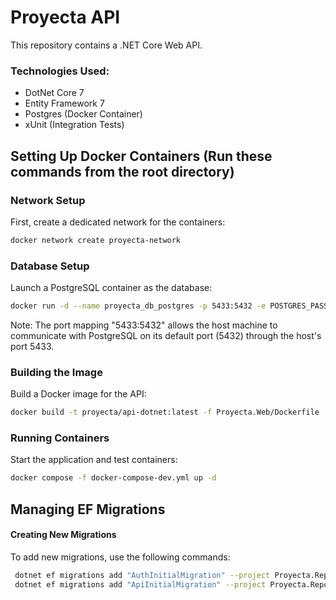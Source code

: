 # Proyecta API
This repository contains a .NET Core Web API.

### Technologies Used:
* DotNet Core 7
* Entity Framework 7
* Postgres (Docker Container)
* xUnit (Integration Tests)

## Setting Up Docker Containers (Run these commands from the root directory)
### Network Setup
First, create a dedicated network for the containers:
```sh
docker network create proyecta-network 
```

### Database Setup
Launch a PostgreSQL container as the database:
```sh
docker run -d --name proyecta_db_postgres -p 5433:5432 -e POSTGRES_PASSWORD=mysecretpassword --network proyecta-network postgres
```
Note: The port mapping "5433:5432" allows the host machine to communicate with PostgreSQL on its default port (5432) through the host's port 5433.

### Building the Image
Build a Docker image for the API:
```sh
docker build -t proyecta/api-dotnet:latest -f Proyecta.Web/Dockerfile .
```

### Running Containers
Start the application and test containers:
```sh
docker compose -f docker-compose-dev.yml up -d
```

## Managing EF Migrations
#### Creating New Migrations
To add new migrations, use the following commands:
```sh
 dotnet ef migrations add "AuthInitialMigration" --project Proyecta.Repository.EntityFramework --startup-project Proyecta.Web --context AuthDbContext --output-dir Migrations/AuthDb
 dotnet ef migrations add "ApiInitialMigration" --project Proyecta.Repository.EntityFramework --startup-project Proyecta.Web --context ApiDbContext --output-dir Migrations/ApiDb
```